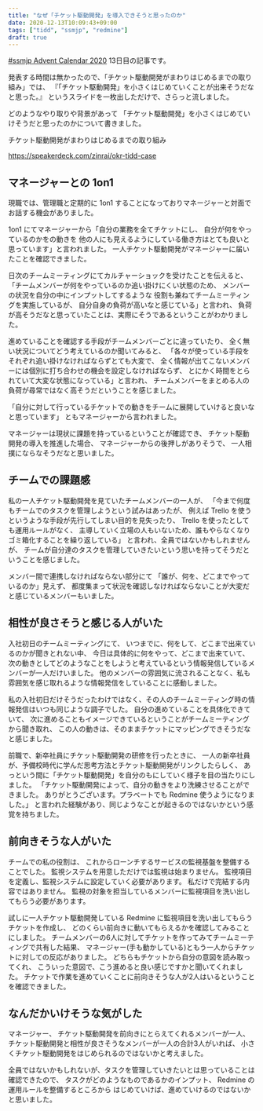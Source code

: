 ```yaml
---
title: "なぜ「チケット駆動開発」を導入できそうと思ったのか"
date: 2020-12-13T10:09:43+09:00
tags: ["tidd", "ssmjp", "redmine"]
draft: true
---
```


[#ssmjp Advent Calendar 2020](https://adventar.org/calendars/5210) 13日目の記事です。

発表する時間は無かったので、「チケット駆動開発がまわりはじめるまでの取り組み」では、
『「チケット駆動開発」を小さくはじめていくことが出来そうだなと思った。』
というスライドを一枚出しただけで、さらっと流しました。

どのようなやり取りや背景があって
「チケット駆動開発」を小さくはじめていけそうだと思ったのかについて書きました。

チケット駆動開発がまわりはじめるまでの取り組み

https://speakerdeck.com/zinrai/okr-tidd-case

## マネージャーとの 1on1

現職では、管理職と定期的に 1on1 することになっておりマネージャーと対面でお話する機会がありました。

1on1 にてマネージャーから「自分の業務を全てチケットにし、
自分が何をやっているのかをの動きを
他の人にも見えるようにしている働き方はとても良いと思っています」と言われました。
一人チケット駆動開発がマネージャーに届いたことを確認できました。

日次のチームミーティングにてカルチャーショックを受けたことを伝えると、
「チームメンバーが何をやっているのか追い掛けにくい状態のため、
メンバーの状況を自分の中にインプットしてするような
役割も兼ねてチームミーティングを実施しているが、
自分自身の負荷が高いなと感じている」と言われ、
負荷が高そうだなと思っていたことは、実際にそうであるということがわかりました。

進めていることを確認する手段がチームメンバーごとに違っていたり、
全く無い状況についてどう考えているのか聞いてみると、
「各々が使っている手段をそれぞれ追い掛けなければならずとても大変で、
全く情報が出てこないメンバーには個別に打ち合わせの機会を設定しなければならず、
とにかく時間をとられていて大変な状態になっている」と言われ、
チームメンバーをまとめる人の負荷が尋常ではなく高そうだということを感じました。

「自分に対して行っているチケットでの動きをチームに展開していけると良いなと思っています」
ともマネージャーから言われました。

マネージャーは現状に課題を持っているということが確認でき、
チケット駆動開発の導入を推進した場合、
マネージャーからの後押しがありそうで、
一人相撲にならなそうだなと思いました。

## チームでの課題感

私の一人チケット駆動開発を見ていたチームメンバーの一人が、
「今まで何度もチームでのタスクを管理しようという試みはあったが、
例えば Trello を使うというような手段が先行してしまい目的を見失ったり、
Trello を使ったとしても運用ルールがなく、
主導していく立場の人もいないため、誰もやらなくなりゴミ箱化することを繰り返している」
と言われ、全員ではないかもしれませんが、
チームが自分達のタスクを管理していきたいという思いを持ってそうだということを感じました。

メンバー間で連携しなければならない部分にて
「誰が、何を、どこまでやっているのか」見えず、
都度集まって状況を確認しなければならないことが大変だと感じているメンバーもいました。

## 相性が良さそうと感じる人がいた

入社初日のチームミーティングにて、
いつまでに、何をして、どこまで出来ているのかが聞きとれない中、
今日は具体的に何をやって、どこまで出来ていて、
次の動きとしてどのようなことをしようと考えているという情報発信しているメンバーが一人だけいました。
他のメンバーの雰囲気に流されることなく、私も雰囲気を感じ取れるような情報発信をしていることに感動しました。

私の入社初日だけそうだったわけではなく、その人のチームミーティング時の情報発信はいつも同じような調子でした。
自分の進めていることを具体化できていて、
次に進めることもイメージできているということがチームミーティングから聞き取れ、
この人の動きは、そのままチケットにマッピングできそうだなと感じました。

前職で、新卒社員にチケット駆動開発の研修を行ったときに、
一人の新卒社員が、予備校時代に学んだ思考方法とチケット駆動開発がリンクしたらしく、
あっという間に「チケット駆動開発」を自分のもにしていく様子を目の当たりにしました。
「チケット駆動開発によって、自分の動きをより洗練させることができました。
ありがとうございます。プラベートでも Redmine 使うようになりました。」
と言われた経験があり、同じようなことが起きるのではないかという感覚を持ちました。

## 前向きそうな人がいた

チームでの私の役割は、
これからローンチするサービスの監視基盤を整備することでした。
監視システムを用意しただけでは監視は始まりません。
監視項目を定義し、監視システムに設定していく必要があります。
私だけで完結する内容ではありません。
監視の対象を担当しているメンバーに監視項目を洗い出してもらう必要があります。

試しに一人チケット駆動開発している Redmine に監視項目を洗い出してもらうチケットを作成し、
どのくらい前向きに動いてもらえるかを確認してみることにしました。
チームメンバーの6人に対してチケットを作ってみてチームミーティングで共有した結果、
マネージャー(手も動かしている)ともう一人からチケットに対しての反応がありました。
どちらもチケットから自分の意図を読み取ってくれ、
こういった意図で、こう進めると良い感じですかと聞いてくれました。
チケットで作業を進めていくことに前向きそうな人が2人はいるということを確認できました。

## なんだかいけそうな気がした

マネージャー、
チケット駆動開発を前向きにとらえてくれるメンバーが一人、
チケット駆動開発と相性が良さそうなメンバーが一人の合計3人がいれば、
小さくチケット駆動開発をはじめられるのではないかと考えました。

全員ではないかもしれないが、タスクを管理していきたいとは思っていることは確認できたので、
タスクがどのようなものであるかのインプット、 Redmine の運用ルールを整備するところから
はじめていけば、進めていけるのではないかと思いました。
